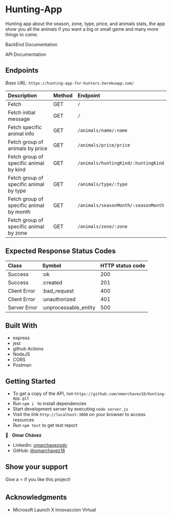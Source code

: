 # Hunting-App

Hunting app about the season, zone, type, price, and animals stats, the app show you all the animals if you want a big or small game and many more things to come.

BackEnd Documentation

API Documentation

## Endpoints

_Base URL_: `https://hunting-app-for-hunters.herokuapp.com/`

| Description                             | Method | Endpoint                            |
| :-------------------------------------- | :----- | :---------------------------------- |
| Fetch                                   | GET    | `/`                                 |
| Fetch initial message                   | GET    | `/`                                 |
| Fetch specific animal info              | GET    | `/animals/name/:name`               |
| Fetch group of animals by price         | GET    | `/animals/price/price`              |
| Fetch group of specific animal by kind  | GET    | `/animals/huntingKind/:huntingKind` |
| Fetch group of specific animal by type  | GET    | `/animals/type/:type`               |
| Fetch group of specific animal by month | GET    | `/animals/seasonMonth/:seasonMonth` |
| Fetch group of specific animal by zone  | GET    | `/animals/zone/:zone`               |

## Expected Response Status Codes

| Class        | Symbol                | HTTP status code |
| :----------- | :-------------------- | :--------------- |
| Success      | :ok                   | 200              |
| Success      | :created              | 201              |
| Client Error | :bad_request          | 400              |
| Client Error | :unauthorized         | 401              |
| Server Error | :unprocessable_entity | 500              |

## Built With

- express
- jest
- github Actions
- NodeJS
- CORS
- Postman

## Getting Started

- To get a copy of the API, run `https://github.com/omarchavez18/Hunting-App.git`
- Run `npm i ` to install dependencies
- Start development server by executing `node server.js`
- Visit the link `http://localhost:3000` on your browser to access resources
- Run `npm test` to get test report

👤 &nbsp; **Omar Chávez**

- LinkedIn: [omarchavezgdv](https://www.linkedin.com/in/omarchavezgdv/)
- GitHub: [@omarchavez18](https://github.com/omarchavez18)

## Show your support

Give a ⭐️ if you like this project!

## Acknowledgments

- Microsoft Launch X Innovaccion Virtual
